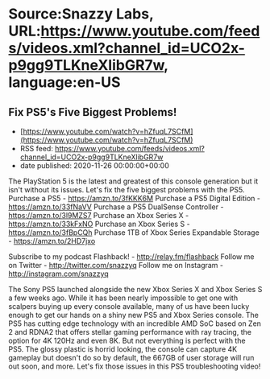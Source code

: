 # Source:Snazzy Labs, URL:https://www.youtube.com/feeds/videos.xml?channel_id=UCO2x-p9gg9TLKneXlibGR7w, language:en-US

## Fix PS5's Five Biggest Problems!
 - [https://www.youtube.com/watch?v=hZfuqL7SCfM](https://www.youtube.com/watch?v=hZfuqL7SCfM)
 - RSS feed: https://www.youtube.com/feeds/videos.xml?channel_id=UCO2x-p9gg9TLKneXlibGR7w
 - date published: 2020-11-26 00:00:00+00:00

The PlayStation 5 is the latest and greatest of this console generation but it isn't without its issues. Let's fix the five biggest problems with the PS5.
Purchase a PS5 - https://amzn.to/3fKKK6M
Purchase a PS5 Digital Edition - https://amzn.to/33fNaVV
Purchase a PS5 DualSense Controller - https://amzn.to/3l9MZS7
Purchase an Xbox Series X - https://amzn.to/33kFxNO
Purchase an Xbox Series S - https://amzn.to/3fBpCQh
Purchase 1TB of Xbox Series Expandable Storage - https://amzn.to/2HD7jxo

Subscribe to my podcast Flashback! - http://relay.fm/flashback
Follow me on Twitter - http://twitter.com/snazzyq
Follow me on Instagram - http://instagram.com/snazzyq

The Sony PS5 launched alongside the new Xbox Series X and Xbox Series S a few weeks ago. While it has been nearly impossible to get one with scalpers buying up every console available, many of us have been lucky enough to get our hands on a shiny new PS5 and Xbox Series console. The PS5 has cutting edge technology with an incredible AMD SoC based on Zen 2 and RDNA2 that offers stellar gaming performance with ray tracing, the option for 4K 120Hz and even 8K. But not everything is perfect with the PS5. The glossy plastic is horrid looking, the console can capture 4K gameplay but doesn't do so by default, the 667GB of user storage will run out soon, and more. Let's fix those issues in this PS5 troubleshooting video!


